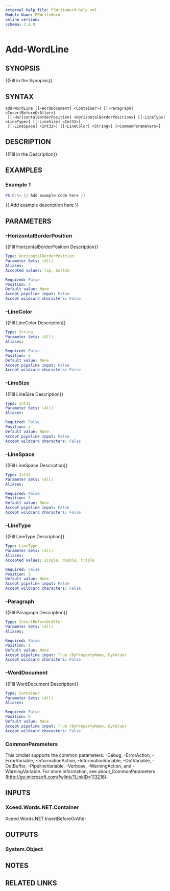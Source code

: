 ```yaml
---
external help file: PSWriteWord-help.xml
Module Name: PSWriteWord
online version:
schema: 2.0.0
---
```


# Add-WordLine

## SYNOPSIS
{{Fill in the Synopsis}}

## SYNTAX

```
Add-WordLine [[-WordDocument] <Container>] [[-Paragraph] <InsertBeforeOrAfter>]
 [[-HorizontalBorderPosition] <HorizontalBorderPosition>] [[-LineType] <LineType>] [[-LineSize] <Int32>]
 [[-LineSpace] <Int32>] [[-LineColor] <String>] [<CommonParameters>]
```

## DESCRIPTION
{{Fill in the Description}}

## EXAMPLES

### Example 1
```powershell
PS C:\> {{ Add example code here }}
```

{{ Add example description here }}

## PARAMETERS

### -HorizontalBorderPosition
{{Fill HorizontalBorderPosition Description}}

```yaml
Type: HorizontalBorderPosition
Parameter Sets: (All)
Aliases:
Accepted values: top, bottom

Required: False
Position: 2
Default value: None
Accept pipeline input: False
Accept wildcard characters: False
```

### -LineColor
{{Fill LineColor Description}}

```yaml
Type: String
Parameter Sets: (All)
Aliases:

Required: False
Position: 6
Default value: None
Accept pipeline input: False
Accept wildcard characters: False
```

### -LineSize
{{Fill LineSize Description}}

```yaml
Type: Int32
Parameter Sets: (All)
Aliases:

Required: False
Position: 4
Default value: None
Accept pipeline input: False
Accept wildcard characters: False
```

### -LineSpace
{{Fill LineSpace Description}}

```yaml
Type: Int32
Parameter Sets: (All)
Aliases:

Required: False
Position: 5
Default value: None
Accept pipeline input: False
Accept wildcard characters: False
```

### -LineType
{{Fill LineType Description}}

```yaml
Type: LineType
Parameter Sets: (All)
Aliases:
Accepted values: single, double, triple

Required: False
Position: 3
Default value: None
Accept pipeline input: False
Accept wildcard characters: False
```

### -Paragraph
{{Fill Paragraph Description}}

```yaml
Type: InsertBeforeOrAfter
Parameter Sets: (All)
Aliases:

Required: False
Position: 1
Default value: None
Accept pipeline input: True (ByPropertyName, ByValue)
Accept wildcard characters: False
```

### -WordDocument
{{Fill WordDocument Description}}

```yaml
Type: Container
Parameter Sets: (All)
Aliases:

Required: False
Position: 0
Default value: None
Accept pipeline input: True (ByPropertyName, ByValue)
Accept wildcard characters: False
```

### CommonParameters
This cmdlet supports the common parameters: -Debug, -ErrorAction, -ErrorVariable, -InformationAction, -InformationVariable, -OutVariable, -OutBuffer, -PipelineVariable, -Verbose, -WarningAction, and -WarningVariable. For more information, see about_CommonParameters (http://go.microsoft.com/fwlink/?LinkID=113216).

## INPUTS

### Xceed.Words.NET.Container
Xceed.Words.NET.InsertBeforeOrAfter

## OUTPUTS

### System.Object

## NOTES

## RELATED LINKS

